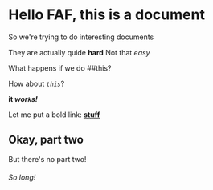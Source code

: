 <h1>Hello FAF, this is a document</h1>
<p>So we're trying to do interesting documents</p>

<p>They are actually quide <strong>hard</strong>
Not that <em>easy</em></p>

<p>What happens if we do ##this?</p>

<p>How about <code><em>this</em></code>?</p>

<p><strong>it <em>wor<code>k</code>s!</em></strong></p>

<p>Let me put a bold link: <a href="http://41.media.tumblr.com/49a58542fd70b8ca39b5bd0d9c9c53aa/tumblr_nob40mvTN41tb9nzio1_500.jpg"><strong>stuff</strong></a></p>
<h2>Okay, part two</h2>

<p>But there's no part two!</p>

<h6>So long!</h6>
